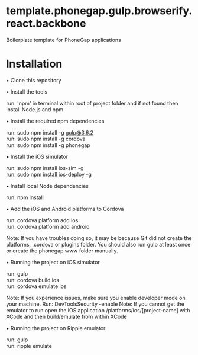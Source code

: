 # template.phonegap.gulp.browserify.react.backbone
Boilerplate template for PhoneGap applications

# Installation

• Clone this repository

• Install the tools

run: 'npm' in terminal within root of project folder and if not found then install Node.js and npm

• Install the required npm dependencies

run: sudo npm install -g gulp@3.6.2<br/>
run: sudo npm install -g cordova<br/>
run: sudo npm install -g phonegap

• Install the iOS simulator

run: sudo npm install ios-sim -g<br/>
run: sudo npm install ios-deploy -g

• Install local Node dependencies

run: npm install

• Add the iOS and Android platforms to Cordova

run: cordova platform add ios<br/>
run: cordova platform add android

Note: If you have troubles doing so, it may be because Git did not create the platforms, .cordova or plugins folder. You should also run gulp at least once or create the phonegap www folder manually.

• Running the project on iOS simulator

run: gulp<br/>
run: cordova build ios<br/>
run: cordova emulate ios

Note: If you experience issues, make sure you enable developer mode on your machine. Run: DevToolsSecurity -enable Note: If you cannot get the emulator to run open the iOS application /platforms/ios/[project-name] with XCode and then build/emulate from within XCode

• Running the project on Ripple emulator

run: gulp<br/>
run: ripple emulate
